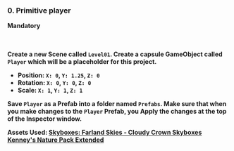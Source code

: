 <h3>
	0. Primitive player
</h3>

<div>
<b>Mandatory<b>
</div>
<br></br>

  <div class="panel-body">
    <span id="user_id" data-id="4924"></span>



<p>Create a new Scene called <code>Level01</code>. Create a capsule GameObject called <code>Player</code> which will be a placeholder for this project.</p>

<ul>
<li>Position: <code>X: 0</code>, <code>Y: 1.25</code>, <code>Z: 0</code></li>
<li>Rotation: <code>X: 0</code>, <code>Y: 0</code>, <code>Z: 0</code></li>
<li>Scale: <code>X: 1</code>, <code>Y: 1</code>, <code>Z: 1</code></li>
</ul>

<p>Save <code>Player</code> as a Prefab into a folder named <code>Prefabs</code>. Make sure that when you make changes to the <code>Player</code> Prefab, you Apply the changes at the top of the Inspector window.</p>

Assets Used:
[Skyboxes: Farland Skies - Cloudy Crown Skyboxes](https://assetstore.unity.com/packages/2d/textures-materials/sky/farland-skies-cloudy-crown-60004)
[Kenney's Nature Pack Extended](https://kenney.nl/assets/nature-pack-extended)
